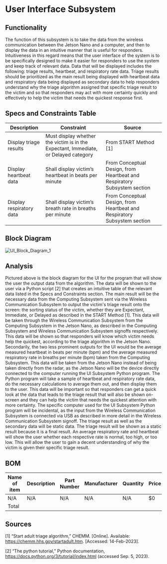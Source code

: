 # User Interface Subsystem

## Functionality

The function of this subsystem is to take the data from the wireless communication between the Jetson Nano and a computer, and then to display the data in an intuitive manner that is useful for responders. Intuitiveness in this regard means that the user interface of the system is to be specifically designed to make it easier for responders to use the system and keep track of relevant data. Data that will be displayed includes the following: triage results, heartbeat, and respiratory rate data. Triage results should be prioritized as the main result being displayed with heartbeat data and respiratory data being displayed as secondary data to help responders understand why the triage algorithm assigned that specific triage result to the victim and so that responders may act with more certainty quickly and effectively to help the victim that needs the quickest response first.

## Specs and Constraints Table

| Description | Constraint | Source |
|-------------|------------|--------|
| Display triage results | Must display whether the victim is in the Expectant, Immediate, or Delayed category | From START Method [1] |
| Display heartbeat data | Shall display victim’s heartbeat in beats per minute | From Conceptual Design, from Heartbeat and Respiratory Subsystem section |
| Display respiratory data | Shall display victim’s breath rate in breaths per minute | From Conceptual Design, from Heartbeat and Respiratory Subsystem section |

## Block Diagram
![UI_Block_Diagram_1](https://github.com/Michaelwwest98/DARPA-Drone-Triage-Sensing-System/blob/cc92902a6190693c7c66fbc01ece6b466e08f3d2/Documentation/Images/UI_Block_Diagram_1.JPG)


## Analysis
Pictured above is the block diagram for the UI for the program that will show the user the output data from the algorithm. The data will be shown to the user via a Python script [2] that creates an intuitive table of the relevant data listed in the Specs and Constraints section. The main result will be the necessary data from the Computing Subsystem sent via the Wireless Communication Subsystem to output the victim's triage result onto the screen: the sorting status of the victim, whether they are Expectant, Immediate, or Delayed as described in the START Method [1]. This data will be taken through the Wireless Communication Subsystem from the Computing Subsystem in the Jetson Nano, as described in the Computing Subsystem and Wireless Communication Subsystem signoffs respectively. This data will be shown so that responders will know which victim needs help the quickest, according to the triage algorithm in the Jetson Nano. Secondarily, the two less prominent outputs for the UI would be the average measured heartbeat in beats per minute (bpm) and the average measured respiratory rate in breaths per minute (bpm) taken from the Computing Subsystem. This data will be taken from the Jetson Nano instead of being taken directly from the radar, as the Jetson Nano will be the device directly connected to the computer running the UI Subsystem Python program. The Python program will take a sample of heartbeat and respiratory rate data, do the necessary calculations to average them out, and then display them to the user. This data will be important so that responders can get a quick look at the data that leads to the triage result that will also be shown on-screen and they can help the victim that needs the quickest attention with more certainty. The specific computer used for the UI Subsystem Python program will be incidental, as the input from the Wireless Communication Subsystem is connected via USB as described in more detail in the Wireless Communication Subsystem signoff. The triage result as well as the secondary data will be static data. The triage result will be shown as a static result because it is a final result. An average respiratory rate and heartbeat will show the user whether each respective rate is normal, too high, or too low. This will allow the user to gain a decent understanding of why the victim is given their specific triage result.

## BOM
| Name of item | Description | Part Number | Manufacturer | Quantity | Price | Total |
|--------------|-------------|-------------|--------------|----------|-------|-------|
| N/A | N/A | N/A | N/A | N/A | $0 | $0 |
|Total |  |  |  |  |  | $0 |

## Sources
[1] “Start adult triage algorithm,” CHEMM. [Online]. Available: https://chemm.hhs.gov/startadult.htm. [Accessed: 14-Feb-2023].

[2] “The python tutorial,” Python documentation, https://docs.python.org/3/tutorial/index.html (accessed Sep. 5, 2023). 
